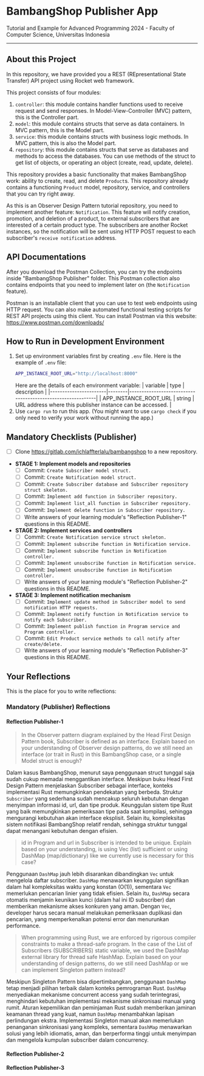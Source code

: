 # BambangShop Publisher App
Tutorial and Example for Advanced Programming 2024 - Faculty of Computer Science, Universitas Indonesia

---

## About this Project
In this repository, we have provided you a REST (REpresentational State Transfer) API project using Rocket web framework.

This project consists of four modules:
1.  `controller`: this module contains handler functions used to receive request and send responses.
    In Model-View-Controller (MVC) pattern, this is the Controller part.
2.  `model`: this module contains structs that serve as data containers.
    In MVC pattern, this is the Model part.
3.  `service`: this module contains structs with business logic methods.
    In MVC pattern, this is also the Model part.
4.  `repository`: this module contains structs that serve as databases and methods to access the databases.
    You can use methods of the struct to get list of objects, or operating an object (create, read, update, delete).

This repository provides a basic functionality that makes BambangShop work: ability to create, read, and delete `Product`s.
This repository already contains a functioning `Product` model, repository, service, and controllers that you can try right away.

As this is an Observer Design Pattern tutorial repository, you need to implement another feature: `Notification`.
This feature will notify creation, promotion, and deletion of a product, to external subscribers that are interested of a certain product type.
The subscribers are another Rocket instances, so the notification will be sent using HTTP POST request to each subscriber's `receive notification` address.

## API Documentations

After you download the Postman Collection, you can try the endpoints inside "BambangShop Publisher" folder.
This Postman collection also contains endpoints that you need to implement later on (the `Notification` feature).

Postman is an installable client that you can use to test web endpoints using HTTP request.
You can also make automated functional testing scripts for REST API projects using this client.
You can install Postman via this website: https://www.postman.com/downloads/

## How to Run in Development Environment
1.  Set up environment variables first by creating `.env` file.
    Here is the example of `.env` file:
    ```bash
    APP_INSTANCE_ROOT_URL="http://localhost:8000"
    ```
    Here are the details of each environment variable:
    | variable              | type   | description                                                |
    |-----------------------|--------|------------------------------------------------------------|
    | APP_INSTANCE_ROOT_URL | string | URL address where this publisher instance can be accessed. |
2.  Use `cargo run` to run this app.
    (You might want to use `cargo check` if you only need to verify your work without running the app.)

## Mandatory Checklists (Publisher)
-   [ ] Clone https://gitlab.com/ichlaffterlalu/bambangshop to a new repository.
-   **STAGE 1: Implement models and repositories**
    -   [ ] Commit: `Create Subscriber model struct.`
    -   [ ] Commit: `Create Notification model struct.`
    -   [ ] Commit: `Create Subscriber database and Subscriber repository struct skeleton.`
    -   [ ] Commit: `Implement add function in Subscriber repository.`
    -   [ ] Commit: `Implement list_all function in Subscriber repository.`
    -   [ ] Commit: `Implement delete function in Subscriber repository.`
    -   [ ] Write answers of your learning module's "Reflection Publisher-1" questions in this README.
-   **STAGE 2: Implement services and controllers**
    -   [ ] Commit: `Create Notification service struct skeleton.`
    -   [ ] Commit: `Implement subscribe function in Notification service.`
    -   [ ] Commit: `Implement subscribe function in Notification controller.`
    -   [ ] Commit: `Implement unsubscribe function in Notification service.`
    -   [ ] Commit: `Implement unsubscribe function in Notification controller.`
    -   [ ] Write answers of your learning module's "Reflection Publisher-2" questions in this README.
-   **STAGE 3: Implement notification mechanism**
    -   [ ] Commit: `Implement update method in Subscriber model to send notification HTTP requests.`
    -   [ ] Commit: `Implement notify function in Notification service to notify each Subscriber.`
    -   [ ] Commit: `Implement publish function in Program service and Program controller.`
    -   [ ] Commit: `Edit Product service methods to call notify after create/delete.`
    -   [ ] Write answers of your learning module's "Reflection Publisher-3" questions in this README.

## Your Reflections
This is the place for you to write reflections:

### Mandatory (Publisher) Reflections

#### Reflection Publisher-1
> In the Observer pattern diagram explained by the Head First Design Pattern book, Subscriber is defined as an interface. Explain based on your understanding of Observer design patterns, do we still need an interface (or trait in Rust) in this BambangShop case, or a single Model struct is enough?

Dalam kasus BambangShop, menurut saya penggunaan struct tunggal saja sudah cukup memadai menggantikan interface. Meskipun buku Head First Design Pattern menjelaskan Subscriber sebagai interface, konteks implementasi Rust memungkinkan pendekatan yang berbeda. Struktur `Subscriber` yang sederhana sudah mencakup seluruh kebutuhan dengan menyimpan informasi id, url, dan tipe produk. Keunggulan sistem tipe Rust yang baik memungkinkan pemeriksaan tipe pada saat kompilasi, sehingga mengurangi kebutuhan akan interface eksplisit. Selain itu, kompleksitas sistem notifikasi BambangShop relatif rendah, sehingga struktur tunggal dapat menangani kebutuhan dengan efisien.

> id in Program and url in Subscriber is intended to be unique. Explain based on your understanding, is using Vec (list) sufficient or using DashMap (map/dictionary) like we currently use is necessary for this case?

Penggunaan `DashMap` jauh lebih disarankan dibandingkan `Vec` untuk mengelola daftar subscriber. `DashMap` menawarkan keunggulan signifikan dalam hal kompleksitas waktu yang konstan (O(1)), sementara `Vec` memerlukan pencarian linier yang tidak efisien. Selain itu, `DashMap` secara otomatis menjamin keunikan kunci (dalam hal ini ID subscriber) dan memberikan mekanisme akses konkuren yang aman. Dengan `Vec`, developer harus secara manual melakukan pemeriksaan duplikasi dan pencarian, yang memperkenalkan potensi error dan menurunkan performance.

> When programming using Rust, we are enforced by rigorous compiler constraints to make a thread-safe program. In the case of the List of Subscribers (SUBSCRIBERS) static variable, we used the DashMap external library for thread safe HashMap. Explain based on your understanding of design patterns, do we still need DashMap or we can implement Singleton pattern instead?

Meskipun Singleton Pattern bisa dipertimbangkan, penggunaan `DashMap` tetap menjadi pilihan terbaik dalam konteks pemrograman Rust. `DashMap` menyediakan mekanisme concurrent access yang sudah terintegrasi, menghindari kebutuhan implementasi mekanisme sinkronisasi manual yang rumit. Aturan kepemilikan dan peminjaman Rust sudah memberikan jaminan keamanan thread yang kuat, namun `DashMap` menambahkan lapisan perlindungan ekstra. Implementasi Singleton manual akan memerlukan penanganan sinkronisasi yang kompleks, sementara `DashMap` menawarkan solusi yang lebih idiomatis, aman, dan berperforma tinggi untuk menyimpan dan mengelola kumpulan subscriber dalam concurrency.

#### Reflection Publisher-2

#### Reflection Publisher-3
